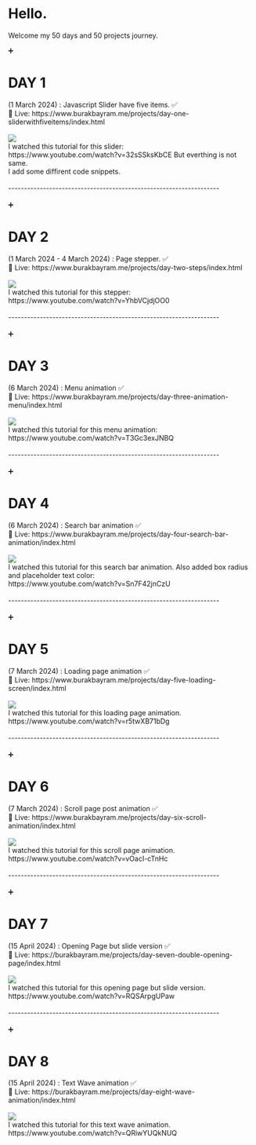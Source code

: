 <h1>Hello.</h1> 
<p>Welcome my 50 days and 50 projects journey.</p>

<p>
  ➕ <h1>DAY 1</h1> (1 March 2024) : Javascript Slider have five items. ✅ <br>
  🔗 Live: https://www.burakbayram.me/projects/day-one-sliderwithfiveitems/index.html <br> 
  <br>
  <img src="https://www.burakbayram.me/projects/images/img1.png"></img>
  <br>
  I watched this tutorial for this slider: <br>
  https://www.youtube.com/watch?v=32sSSksKbCE But everthing is not same.<br>
  I add some diffirent code snippets. <br><br>
-------------------------------------------------------------------<br>
  <br>
 ➕ <h1>DAY 2</h1> (1 March 2024 - 4 March 2024) : Page stepper. ✅ <br>
  🔗 Live: https://www.burakbayram.me/projects/day-two-steps/index.html <br> 
   <br>
  <img src="https://www.burakbayram.me/projects/images/img2.png"></img>
  <br>
  I watched this tutorial for this stepper: <br>
  https://www.youtube.com/watch?v=YhbVCjdjOO0<br><br>
-------------------------------------------------------------------<br>
  <br>
 ➕ <h1>DAY 3</h1> (6 March 2024) : Menu animation ✅ <br>
  🔗 Live: https://www.burakbayram.me/projects/day-three-animation-menu/index.html <br> 
   <br>
  <img src="https://www.burakbayram.me/projects/images/img3.png"></img>
  <br>
  I watched this tutorial for this menu animation: <br>
  https://www.youtube.com/watch?v=T3Gc3exJNBQ<br><br>
-------------------------------------------------------------------<br>
  <br>
 ➕ <h1>DAY 4</h1> (6 March 2024) : Search bar animation ✅ <br>
  🔗 Live: https://www.burakbayram.me/projects/day-four-search-bar-animation/index.html <br> 
   <br>
  <img src="https://www.burakbayram.me/projects/images/img4.png"></img>
  <br>
  I watched this tutorial for this search bar animation. Also added box radius and placeholder text color: <br>
  https://www.youtube.com/watch?v=Sn7F42jnCzU<br><br>
-------------------------------------------------------------------<br>
  <br>
 ➕ <h1>DAY 5</h1> (7 March 2024) : Loading page animation ✅ <br>
  🔗 Live: https://www.burakbayram.me/projects/day-five-loading-screen/index.html <br> 
   <br>
  <img src="https://www.burakbayram.me/projects/images/img5.png"></img>
  <br>
  I watched this tutorial for this loading page animation. <br>
  https://www.youtube.com/watch?v=r5twXB71bDg<br><br>
-------------------------------------------------------------------<br>
  <br>
 ➕ <h1>DAY 6</h1> (7 March 2024) : Scroll page post animation ✅ <br>
  🔗 Live: https://www.burakbayram.me/projects/day-six-scroll-animation/index.html <br> 
   <br>
  <img src="https://www.burakbayram.me/projects/images/img6.png"></img>
  <br>
  I watched this tutorial for this scroll page animation. <br>
  https://www.youtube.com/watch?v=vOacI-cTnHc<br><br>
-------------------------------------------------------------------<br>
  <br>
 ➕<h1>DAY 7</h1> (15 April 2024) : Opening Page but slide version ✅ <br>
  🔗 Live: https://burakbayram.me/projects/day-seven-double-opening-page/index.html <br> 
   <br>
  <img src="https://www.burakbayram.me/projects/images/img7.png"></img>
  <br>
  I watched this tutorial for this opening page but slide version. <br>
  https://www.youtube.com/watch?v=RQSArpgUPaw<br><br>
  -------------------------------------------------------------------<br>
  <br>
 ➕<h1>DAY 8</h1> (15 April 2024) : Text Wave animation ✅ <br>
  🔗 Live: https://burakbayram.me/projects/day-eight-wave-animation/index.html <br> 
   <br>
  <img src="https://www.burakbayram.me/projects/images/img8.png"></img>
  <br>
  I watched this tutorial for this text wave animation. <br>
  https://www.youtube.com/watch?v=QRiwYUQkNUQ<br><br>
